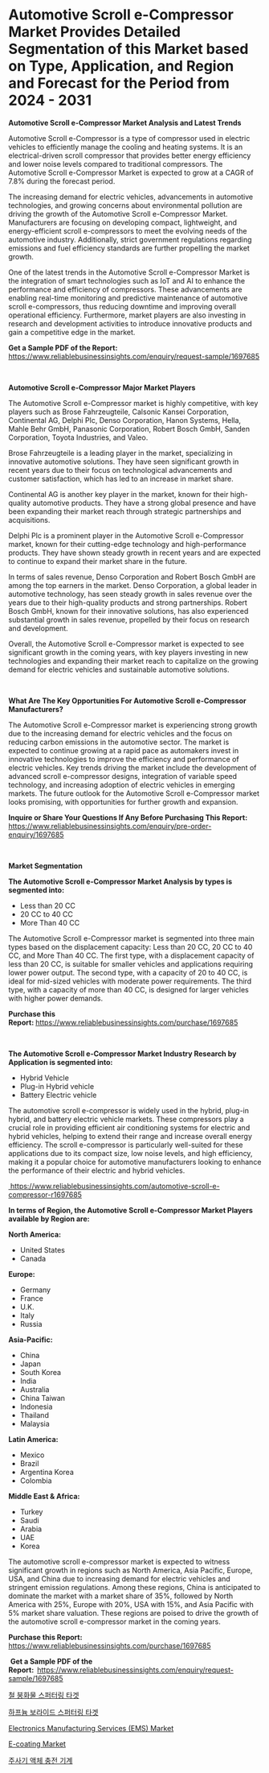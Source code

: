 <p><h1>Automotive Scroll e-Compressor Market Provides Detailed Segmentation of this Market based on Type, Application, and Region and Forecast for the Period from 2024 - 2031</h1></p><p><strong>Automotive Scroll e-Compressor Market Analysis and Latest Trends</strong></p>
<p><p>Automotive Scroll e-Compressor is a type of compressor used in electric vehicles to efficiently manage the cooling and heating systems. It is an electrical-driven scroll compressor that provides better energy efficiency and lower noise levels compared to traditional compressors. The Automotive Scroll e-Compressor Market is expected to grow at a CAGR of 7.8% during the forecast period.</p><p>The increasing demand for electric vehicles, advancements in automotive technologies, and growing concerns about environmental pollution are driving the growth of the Automotive Scroll e-Compressor Market. Manufacturers are focusing on developing compact, lightweight, and energy-efficient scroll e-compressors to meet the evolving needs of the automotive industry. Additionally, strict government regulations regarding emissions and fuel efficiency standards are further propelling the market growth.</p><p>One of the latest trends in the Automotive Scroll e-Compressor Market is the integration of smart technologies such as IoT and AI to enhance the performance and efficiency of compressors. These advancements are enabling real-time monitoring and predictive maintenance of automotive scroll e-compressors, thus reducing downtime and improving overall operational efficiency. Furthermore, market players are also investing in research and development activities to introduce innovative products and gain a competitive edge in the market.</p></p>
<p><strong>Get a Sample PDF of the Report:&nbsp;</strong> <a href="https://www.reliablebusinessinsights.com/enquiry/request-sample/1697685">https://www.reliablebusinessinsights.com/enquiry/request-sample/1697685</a></p>
<p>&nbsp;</p>
<p><strong>Automotive Scroll e-Compressor Major Market Players</strong></p>
<p><p>The Automotive Scroll e-Compressor market is highly competitive, with key players such as Brose Fahrzeugteile, Calsonic Kansei Corporation, Continental AG, Delphi Plc, Denso Corporation, Hanon Systems, Hella, Mahle Behr GmbH, Panasonic Corporation, Robert Bosch GmbH, Sanden Corporation, Toyota Industries, and Valeo. </p><p>Brose Fahrzeugteile is a leading player in the market, specializing in innovative automotive solutions. They have seen significant growth in recent years due to their focus on technological advancements and customer satisfaction, which has led to an increase in market share. </p><p>Continental AG is another key player in the market, known for their high-quality automotive products. They have a strong global presence and have been expanding their market reach through strategic partnerships and acquisitions.</p><p>Delphi Plc is a prominent player in the Automotive Scroll e-Compressor market, known for their cutting-edge technology and high-performance products. They have shown steady growth in recent years and are expected to continue to expand their market share in the future.</p><p>In terms of sales revenue, Denso Corporation and Robert Bosch GmbH are among the top earners in the market. Denso Corporation, a global leader in automotive technology, has seen steady growth in sales revenue over the years due to their high-quality products and strong partnerships. Robert Bosch GmbH, known for their innovative solutions, has also experienced substantial growth in sales revenue, propelled by their focus on research and development.</p><p>Overall, the Automotive Scroll e-Compressor market is expected to see significant growth in the coming years, with key players investing in new technologies and expanding their market reach to capitalize on the growing demand for electric vehicles and sustainable automotive solutions.</p></p>
<p>&nbsp;</p>
<p><strong>What Are The Key Opportunities For Automotive Scroll e-Compressor Manufacturers?</strong></p>
<p><p>The Automotive Scroll e-Compressor market is experiencing strong growth due to the increasing demand for electric vehicles and the focus on reducing carbon emissions in the automotive sector. The market is expected to continue growing at a rapid pace as automakers invest in innovative technologies to improve the efficiency and performance of electric vehicles. Key trends driving the market include the development of advanced scroll e-compressor designs, integration of variable speed technology, and increasing adoption of electric vehicles in emerging markets. The future outlook for the Automotive Scroll e-Compressor market looks promising, with opportunities for further growth and expansion.</p></p>
<p><strong>Inquire or Share Your Questions If Any Before Purchasing This Report:</strong> <a href="https://www.reliablebusinessinsights.com/enquiry/pre-order-enquiry/1697685">https://www.reliablebusinessinsights.com/enquiry/pre-order-enquiry/1697685</a></p>
<p>&nbsp;</p>
<p><strong>Market Segmentation</strong></p>
<p><strong>The Automotive Scroll e-Compressor Market Analysis by types is segmented into:</strong></p>
<p><ul><li>Less than 20 CC</li><li>20 CC to 40 CC</li><li>More Than 40 CC</li></ul></p>
<p><p>The Automotive Scroll e-Compressor market is segmented into three main types based on the displacement capacity: Less than 20 CC, 20 CC to 40 CC, and More Than 40 CC. The first type, with a displacement capacity of less than 20 CC, is suitable for smaller vehicles and applications requiring lower power output. The second type, with a capacity of 20 to 40 CC, is ideal for mid-sized vehicles with moderate power requirements. The third type, with a capacity of more than 40 CC, is designed for larger vehicles with higher power demands.</p></p>
<p><strong>Purchase this Report:&nbsp;</strong><a href="https://www.reliablebusinessinsights.com/purchase/1697685">https://www.reliablebusinessinsights.com/purchase/1697685</a></p>
<p>&nbsp;</p>
<p><strong>The Automotive Scroll e-Compressor Market Industry Research by Application is segmented into:</strong></p>
<p><ul><li>Hybrid Vehicle</li><li>Plug-in Hybrid vehicle</li><li>Battery Electric vehicle</li></ul></p>
<p><p>The automotive scroll e-compressor is widely used in the hybrid, plug-in hybrid, and battery electric vehicle markets. These compressors play a crucial role in providing efficient air conditioning systems for electric and hybrid vehicles, helping to extend their range and increase overall energy efficiency. The scroll e-compressor is particularly well-suited for these applications due to its compact size, low noise levels, and high efficiency, making it a popular choice for automotive manufacturers looking to enhance the performance of their electric and hybrid vehicles.</p></p>
<p><a href="https://www.reliablebusinessinsights.com/automotive-scroll-e-compressor-r1697685">&nbsp;https://www.reliablebusinessinsights.com/automotive-scroll-e-compressor-r1697685</a></p>
<p><strong>In terms of Region, the Automotive Scroll e-Compressor Market Players available by Region are:</strong></p>
<p>
    <p> <strong> North America: </strong>
        <ul>
            <li>United States</li>
            <li>Canada</li>
        </ul>
        </p> 
    <p> <strong> Europe: </strong>
        <ul>
            <li>Germany</li>
            <li>France</li>
            <li>U.K.</li>
            <li>Italy</li>
            <li>Russia</li>
        </ul>
        </p> 
    <p> <strong> Asia-Pacific: </strong>
        <ul>
            <li>China</li>
            <li>Japan</li>
            <li>South Korea</li>
            <li>India</li>
            <li>Australia</li>
            <li>China Taiwan</li>
            <li>Indonesia</li>
            <li>Thailand</li>
            <li>Malaysia</li>
        </ul>
        </p> 
    <p> <strong> Latin America: </strong>
        <ul>
            <li>Mexico</li>
            <li>Brazil</li>
            <li>Argentina Korea</li>
            <li>Colombia</li>
        </ul>
        </p> 
    <p> <strong> Middle East & Africa: </strong>
        <ul>
            <li>Turkey</li>
            <li>Saudi</li>
            <li>Arabia</li>
            <li>UAE</li>
            <li>Korea</li>
        </ul>
    </p>
    </p>
<p><p>The automotive scroll e-compressor market is expected to witness significant growth in regions such as North America, Asia Pacific, Europe, USA, and China due to increasing demand for electric vehicles and stringent emission regulations. Among these regions, China is anticipated to dominate the market with a market share of 35%, followed by North America with 25%, Europe with 20%, USA with 15%, and Asia Pacific with 5% market share valuation. These regions are poised to drive the growth of the automotive scroll e-compressor market in the coming years.</p></p>
<p><strong>Purchase this Report: </strong><a href="https://www.reliablebusinessinsights.com/purchase/1697685">https://www.reliablebusinessinsights.com/purchase/1697685</a></p>
<p>&nbsp;<strong>Get a Sample PDF of the Report:&nbsp;&nbsp;</strong><a href="https://www.reliablebusinessinsights.com/enquiry/request-sample/1697685">https://www.reliablebusinessinsights.com/enquiry/request-sample/1697685</a></p>
<p><strong></strong></p>
<p><p><a href="https://github.com/marufmohassin05/Market-Research-Report-List-1/blob/main/943384293868.md">철 붕화물 스퍼터링 타겟</a></p><p><a href="https://github.com/kimvicki3212024/Market-Research-Report-List-1/blob/main/151360193867.md">하프늄 보라이드 스퍼터링 타겟</a></p><p><a href="https://issuu.com/reportprime-2/docs/electronics-manufacturing-services-ems-market-size">Electronics Manufacturing Services (EMS) Market</a></p><p><a href="https://issuu.com/reportprime-2/docs/e-coating-market-size-2030.pptx">E-coating Market</a></p><p><a href="https://medium.com/@morrisassin8795/%EC%B9%A8-liquid-filling-machine-%EC%8B%9C%EC%9E%A5-%EA%B2%BD%EC%9F%81-%EB%B6%84%EC%84%9D-%EC%8B%9C%EC%9E%A5-%EB%8F%99%ED%96%A5-%EB%B0%8F-2031%EB%85%84%EA%B9%8C%EC%A7%80%EC%9D%98-%EC%A0%84%EB%A7%9D-d73fd1d6f72c">주사기 액체 충전 기계</a></p></p>